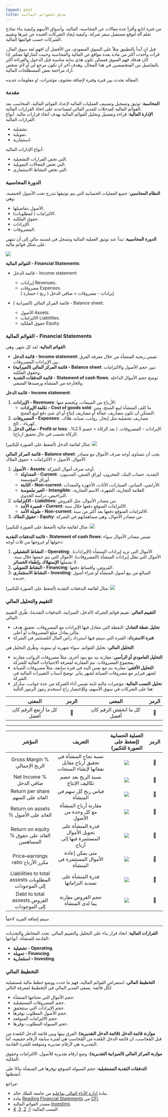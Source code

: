 ```yaml
---  
layout: post
title: مدخل للقوائم المالية
---  
```


من فترة اتابع وأقرأ عدة مقالات عن المحاسبة، المالية، وأسواق الأسهم وكيفية بناء نماذج تعلم آلة لتوقع مستقبل سعر شركة، وكيفية إيجاد الشركات الجيدة عن غيرها وتقييم الشركات حسب قوائمها المالية.  


قبل ان أبدأ بالتطبيق مثلاً على السوق السعودي، من الأفضل أن افهم لغة سوق المال، قرأت وأخذت أكثر من مادة بعدة مواقع عن المالية والمحاسبة وحبيت أشاركها معكم، إذا كان هدفك فهم السوق فممكن تكون هذي بداية مناسبة قبل الدخول والقراءة أكثر بالتفاصيل من المتخصصين في هذا المجال. وهدف آخر ان تكون مرجع لي أو لأي شخص أراد مراجعة بعض المصطلحات المالية.  

المقالة تحدث بين فترة وفترة لإضافة محتوى، مؤشرات، او معلومات جديده.


### مقدمة
**المحاسبة**: توثيق وتسجيل وتصنيف العمليات المالية لإعداد القوائم المالية، المحاسب يعد القوائم المالية كمدخلات للمدير المالي لمساعدته على اتخاذ القرارات المالية.  
**الإدارة المالية**: قراءة وتفصيل وتحليل القوائم المالية بهدف اتخاذ قرارات مالية.
أنواع القرارات المالية:
-   تشغيلية.
-   تمويلية.
-   استثمارية.

أنواع الإدارات المالية:
-   التي تخص القرارات التشغيلية.
-   التي تخص المجالات التمويلية.
-   التي تخص النشاط الاستثماري.

### الدورة المحاسبية

**النظام المحاسبي**: جميع العمليات الحسابية التي يتم توثيقها تندرج تحت الأصول الخمسة، وهي:
-   الأصول بتفاصيلها.
-   الالتزامات ( لمطلوبات).
-   حقوق الملكية.
-   الإيرادات.
-   المصروفات.

**الدورة المحاسبية**: تبدأ عند توثيق العملية المالية وتسجل في مُستند مالي إلى أن تنتهي على شكل قوائم مالية.  

![](https://alioh.github.io/images/2020-4-23/Accounting-Cycle.png)  

**القوائم المالية - Financial Statements**:
-   قائمة الدخل - Income statement:
	-   إيرادات Revenues.
	-   مصروفات Expenses.  
	إيرادات - مصروفات = صافي الدخل ( ربح / خسارة )

-   قائمة المركز المالي (الميزانية ) - Balance sheet:
	-   الأصول Assets.
	-   الالتزامات Liabilities.
	-   حقوق الملكية Equity.

### القوائم المالية - Financial Statements

**القوائم المالية**: تُعد كل شهر. وهي:
-   **قائمة الدخل - Income statement**: تقيس ربحية المنشأة من خلال معرفة الفرق بين الإيرادات المصروفات.
-   **قائمة المركز المالي (الميزانية) - Balance sheet**: تبين حجم الأصول والالتزامات وحقوق الملكية.
-   **قائمة التدفقات النقدية - Statement of cash flows**: توضح حجم الأموال الداخلة والخارجة من المنشأة ورصيدها المتبقي.

**قائمة الدخل - Income statement**:
1.  **الإيرادات - Revenues**: الأرباح من المبيعات، ويُخصم منها:
	-   **تكلفة الإيرادات - Cost of goods sold**: ما كلف المنشأة لبيع المنتج، ومن الممكن أن تكون مصاريف عمالة أو مصاريف إنتاج أو اي شئ دفع لبيع المنتج.
2.  **المصروفات - Expenses**: مصاريف تشغيلية مثل إيجار، رواتب، صيانه، هلاك، كهرباء... الخ.
3.  **صافي الدخل - Profit or loss**: الإيرادات - المصروفات. ( بعد الزكاة = خصم 2.5%، الزكاة تحسب في حال تحقيق ارباح).

مثال لقائمة الدخل (أضغط على الصورة للتكبير):
[![](https://alioh.github.io/images/2020-4-23/income-statement.jpg)](https://alioh.github.io/images/2020-4-23/income-statement.jpg)  

**قائمة المركز المالي - Balance sheet**: يجب أن تتساوى أوجه صرف الأموال مع مصادر الأموال. الأصول = الالتزامات + حقوق الملاك.
1.  **الأصول - Assets**: أوجه صرف أموال الشركة.
	-   **المتداولة - Current**: النقدية، حساب البنك، المخزون، أوراق القبض، المدينون، أوراق المؤسسة.
	-   **الثابتة - Non-current**: الأراضي، المباني، السيارات، الأثاث، الأجهزة والمعدات.
	-   **الغير ملموسة - Intangible**: العلامة التجارية، الشهرة، الاسم التجارية، التراخيص، دراسة الجدوى.
2.  **الالتزامات - Liabilities**: من مصادر الأموال، مثل القروض.
	-   **قصيرة الأمد - Current**: الالتزامات المتوقع دفعها خلال سنة.
	-   **طويلة الأمد - Non-current**: الالتزامات المتوقع دفعها بعد أكثر من سنة.
3.  **حقوق الملاك - Equity**: من مصادر الأموال، وهي مساهماتهم في الشركة.

مثال لقائمة مالية (أضغط على الصورة للتكبير):
[![](https://alioh.github.io/images/2020-4-23/balance-sheet.jpg)](https://alioh.github.io/images/2020-4-23/balance-sheet.jpg)  

**قائمة التدفقات النقدية - Statement of cash flows**: تقيس مصادر الأموال سواء دخولها أو خروجها من ثلاث أوجه:
1.  **النشاط التشغيلي - Operating**: الأموال التي تزيد إيرادات المنشأة (الإيرادات). الأموال التي تقلل إيرادات المنشأة (المصروفات). الأموال التي يتم جمعها خلال سنة. لا تشملها **الإستهلاك** و**إطفاء الخسائر**.
2.  **النشاط التمويلي - Financing**: القروض، وأقساط دفعها.
3.  **النشاط الاستثماري - Investing**: المبالغ من بيع أصول المنشأة أو شراء أصول جديده.

مثال لقائمة التدفقات النقدية (أضغط على الصورة للتكبير):
[![](https://alioh.github.io/images/2020-4-23/cash-flows.jpg)](https://alioh.github.io/images/2020-4-23/cash-flows.jpg)  

### التقييم والتحليل المالي

**التقييم المالي**: تقييم قوائم الشركة (الدخل، الميزانية، التدفقات النقدية)، طُرق التقييم المالي:
-   **تحليل نقطة التعادل**: النقطة التي تتعادل فيها الإيرادات مع المصروفات. تحقيق هدف مالي يعادل مبلغ المصروفات أو أعلى.
-   **فترة الاسترداد**: الفترة التي سيتم فيها استرداد رأس المال المُستثمر في الشركة. 

**التحليل المالي**: تحليل القوائم، سواء شهرية او سنوية، وطُرق التحليل هي:
-   **التحليل العامودي أو الرأسي**: مقارنة بند مع بنود أخرى. مثلاً مصروفات الرواتب مقارنه بمجموع المصروفات. تتم المقارنة لمعرفة الاحتياجات المالية للشركة.
-   **التحليل الأفقي**: مقارنة بند مع نفس البند في فترة سابقة. مثلاً مصروفات الصيانة لشهر فبراير مع مصروفات الصيانة لشهر يناير. توضح أسباب التغييرات المالية في الشركة.
-   **تحليل النسب المالية**: مؤشرات مالية ثابتة تقيس أداء الشركة من عدة جوانب، سأركز هنا على الشركات في سوق الأسهم، وللإختصار راح استخدم رموز الرموز التالية:  

|المعنى|الرمز||المعنى|الرمز|
|:--:|:--:|:--:|:--:|:--:|
|كل ما أرتفع الرقم كان أفضل|🔼||كل ما انخفض الرقم كان أفضل|🔽|

---

|المؤشر|التعريف|العملية الحسابية (إضغط على الصورة للتكبير)|الرمز|
|:--:|:--:|:--:|:--:|
|Gross Margin % الربح الإجمالي|نسبة نجاح المنشأة في تحقيق أرباح مقابل نفقاتها لإنشاء المنتجات|[![](https://alioh.github.io/images/2020-4-23/gross-margin.jpg)](https://alioh.github.io/images/2020-4-23/gross-margin.jpg)|🔼|
|Net Income % صافي الدخل|نسبة الربح بعد خصم تكاليف الإنتاج|[![](https://alioh.github.io/images/2020-4-23/net-profit.jpg)](https://alioh.github.io/images/2020-4-23/net-profit.jpg)|🔼|
Return per share العائد على السهم|قياس ربح كل سهم في المنشأة|[![](https://alioh.github.io/images/2020-4-23/eps.jpg)](https://alioh.github.io/images/2020-4-23/eps.jpg)|🔼|
|Return on assets % العائد على الأصول|مقارنة أرباح المنشأة مع كل وحدة من الأصول|[![](https://alioh.github.io/images/2020-4-23/roa.jpg)](https://alioh.github.io/images/2020-4-23/roa.jpg)|🔼|
|Return on equity % العائد على حقوق المساهمين|قدرة المنشأة على تحويل الأموال المستثمرة فيها إلى أرباح|[![](https://alioh.github.io/images/2020-4-23/roe.jpg)](https://alioh.github.io/images/2020-4-23/roe.jpg)|🔼|
|Price–earnings ratio مكرر الأرباح|متى يمكن إعادة الأموال المستثمرة في المنشأة|[![](https://alioh.github.io/images/2020-4-23/per.jpg)](https://alioh.github.io/images/2020-4-23/per.jpg)|🔽|
|Liabilities to total assests المطلوبات إلى الموجودات|قدرة المنشأة على تسديد التزاماتها|[![](https://alioh.github.io/images/2020-4-23/ltoa.jpg)](https://alioh.github.io/images/2020-4-23/ltoa.jpg)|🔽|
|Debt to total assests القروض إلى الموجودات|حجم القروض مقارنة بما لدى المنشأة|[![](https://alioh.github.io/images/2020-4-23/dtoa.jpg)](https://alioh.github.io/images/2020-4-23/dtoa.jpg)|🔽|

سيتم إضافة المزيد لاحقاً

---


**القرارات المالية**: اتخاذ قرار بناء على التحليل والتقييم المالي، تحدد المخاطر والتحديات القادمة للمنشأة. أنواعها:
-   **تشغيلية - Operating**.
-   **تمويله - Financing**.
-   **استثمارية - Investing**.

### التخطيط المالي

**التخطيط المالي**: استعراض القوائم المالية، فهم ما حدث ووضع خطط مالية مُستقبلية لكُل قائمة. يسعى المدير المالي في التخطيط لمعرفة التالي:
-   حجم الأموال التي تحتاجها المنشأة.
-   حجم المصروفات المستقبلية.
-   حجم الإيرادات التي ستتحقق.
-   حجم الأصول المطلوب توفرها.
-   حجم الالتزامات المتوقعة.
-   حجم السيولة المطلوب توفرها.

**موازنة قائمة الدخل (قائمة الدخل التقديرية)**: الفرق بينها وبين قائمة الدخل المُعدة من قبل المُحاسب، ان قائمة الدخل المُعَدة من المُحاسب هي لفترة سابقة لأرقام حقيقية، أما التقديرية هي لأرقام تقديرية ومتوقعة للفترة القادمة.

**موازنة المركز المالي (الميزانية التقديرية)**: وضع ارقام تقديرية للأصول، الالتزامات وحقوق الملكية.

**التدفقات النقدية المستقبلية**: حجم السيولة المتوقع توفرها في المنشأة بناءًا على أنشطتها.


مراجع:
- مادة [إدارة الأداء المالي بفاعلية](https://kkux.org/courses/course-v1:KKU+PM101+2020_M1/about) من جامعة الملك خالد. 
- مادة [Reading Financial Statements](https://courses.corporatefinanceinstitute.com/courses/learn-to-read-financial-statements-free-course) من [CFI](https://corporatefinanceinstitute.com/).
- مصدر القوائم المالية [Investing](https://sa.investing.com/equities/united-wire-factories-financial-summary).
- النسب المالية: [1](https://learn.tradimo.com/bna-mhfzt-astthmaryt-mn-alashm/nsb-alada-almaly-al-ayd-ly-alashm-wras-almal-walaswl), [2](https://www.aleqt.com/2013/10/18/article_793557.html), [3](https://twitter.com/abu_saleh_0/status/1220436724616179713), [4](https://mafaheem.info/?cat=6)